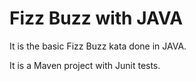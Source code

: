 # Fizz Buzz with JAVA

It is the basic Fizz Buzz kata done in JAVA.

It is a Maven project with Junit tests.
